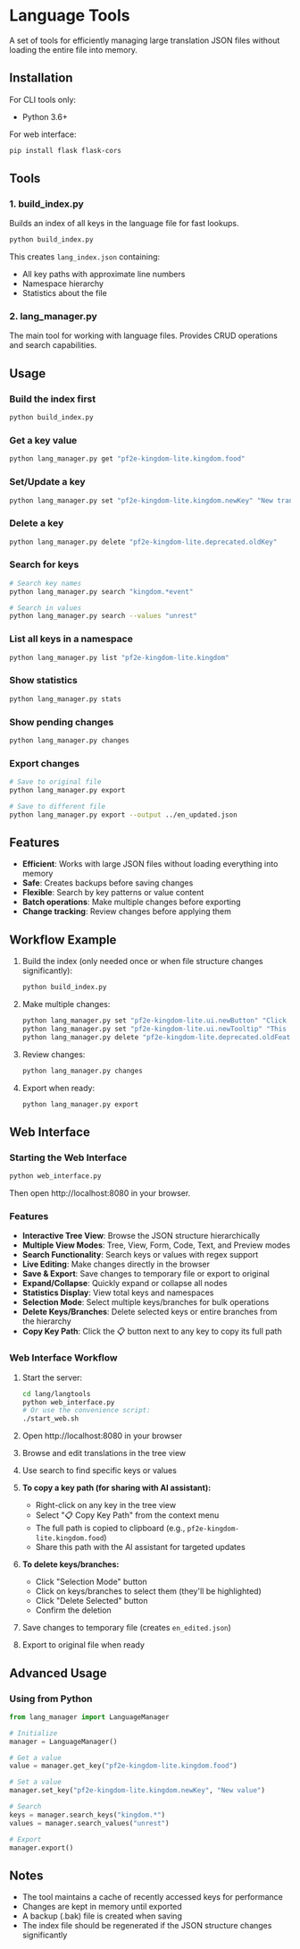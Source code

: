# Language Tools

A set of tools for efficiently managing large translation JSON files without loading the entire file into memory.

## Installation

For CLI tools only:
- Python 3.6+

For web interface:
```bash
pip install flask flask-cors
```

## Tools

### 1. build_index.py

Builds an index of all keys in the language file for fast lookups.

```bash
python build_index.py
```

This creates `lang_index.json` containing:
- All key paths with approximate line numbers
- Namespace hierarchy
- Statistics about the file

### 2. lang_manager.py

The main tool for working with language files. Provides CRUD operations and search capabilities.

## Usage

### Build the index first
```bash
python build_index.py
```

### Get a key value
```bash
python lang_manager.py get "pf2e-kingdom-lite.kingdom.food"
```

### Set/Update a key
```bash
python lang_manager.py set "pf2e-kingdom-lite.kingdom.newKey" "New translation text"
```

### Delete a key
```bash
python lang_manager.py delete "pf2e-kingdom-lite.deprecated.oldKey"
```

### Search for keys
```bash
# Search key names
python lang_manager.py search "kingdom.*event"

# Search in values
python lang_manager.py search --values "unrest"
```

### List all keys in a namespace
```bash
python lang_manager.py list "pf2e-kingdom-lite.kingdom"
```

### Show statistics
```bash
python lang_manager.py stats
```

### Show pending changes
```bash
python lang_manager.py changes
```

### Export changes
```bash
# Save to original file
python lang_manager.py export

# Save to different file
python lang_manager.py export --output ../en_updated.json
```

## Features

- **Efficient**: Works with large JSON files without loading everything into memory
- **Safe**: Creates backups before saving changes
- **Flexible**: Search by key patterns or value content
- **Batch operations**: Make multiple changes before exporting
- **Change tracking**: Review changes before applying them

## Workflow Example

1. Build the index (only needed once or when file structure changes significantly):
   ```bash
   python build_index.py
   ```

2. Make multiple changes:
   ```bash
   python lang_manager.py set "pf2e-kingdom-lite.ui.newButton" "Click Me"
   python lang_manager.py set "pf2e-kingdom-lite.ui.newTooltip" "This is a tooltip"
   python lang_manager.py delete "pf2e-kingdom-lite.deprecated.oldFeature"
   ```

3. Review changes:
   ```bash
   python lang_manager.py changes
   ```

4. Export when ready:
   ```bash
   python lang_manager.py export
   ```

## Web Interface

### Starting the Web Interface

```bash
python web_interface.py
```

Then open http://localhost:8080 in your browser.

### Features

- **Interactive Tree View**: Browse the JSON structure hierarchically
- **Multiple View Modes**: Tree, View, Form, Code, Text, and Preview modes
- **Search Functionality**: Search keys or values with regex support
- **Live Editing**: Make changes directly in the browser
- **Save & Export**: Save changes to temporary file or export to original
- **Expand/Collapse**: Quickly expand or collapse all nodes
- **Statistics Display**: View total keys and namespaces
- **Selection Mode**: Select multiple keys/branches for bulk operations
- **Delete Keys/Branches**: Delete selected keys or entire branches from the hierarchy
- **Copy Key Path**: Click the 📋 button next to any key to copy its full path

### Web Interface Workflow

1. Start the server:
   ```bash
   cd lang/langtools
   python web_interface.py
   # Or use the convenience script:
   ./start_web.sh
   ```

2. Open http://localhost:8080 in your browser

3. Browse and edit translations in the tree view

4. Use search to find specific keys or values

5. **To copy a key path (for sharing with AI assistant):**
   - Right-click on any key in the tree view
   - Select "📋 Copy Key Path" from the context menu
   - The full path is copied to clipboard (e.g., `pf2e-kingdom-lite.kingdom.food`)
   - Share this path with the AI assistant for targeted updates

6. **To delete keys/branches:**
   - Click "Selection Mode" button
   - Click on keys/branches to select them (they'll be highlighted)
   - Click "Delete Selected" button
   - Confirm the deletion

7. Save changes to temporary file (creates `en_edited.json`)

8. Export to original file when ready

## Advanced Usage

### Using from Python

```python
from lang_manager import LanguageManager

# Initialize
manager = LanguageManager()

# Get a value
value = manager.get_key("pf2e-kingdom-lite.kingdom.food")

# Set a value
manager.set_key("pf2e-kingdom-lite.kingdom.newKey", "New value")

# Search
keys = manager.search_keys("kingdom.*")
values = manager.search_values("unrest")

# Export
manager.export()
```

## Notes

- The tool maintains a cache of recently accessed keys for performance
- Changes are kept in memory until exported
- A backup (.bak) file is created when saving
- The index file should be regenerated if the JSON structure changes significantly
